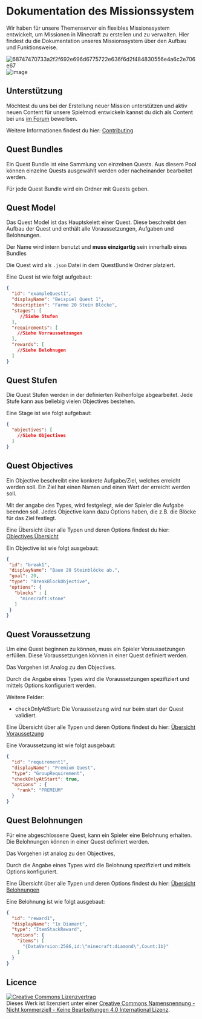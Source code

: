 # Dokumentation des Missionssystem


Wir haben für unsere Themenserver ein flexibles Missionssystem entwickelt, um Missionen in Minecraft zu erstellen und zu verwalten.
Hier findest du die Dokumentation unseres Missionssystem über den Aufbau und Funktionsweise.

![68747470733a2f2f692e696d6775722e636f6d2f484830556e4a6c2e706e67](https://user-images.githubusercontent.com/51920026/193283398-635594c0-872d-4fd8-b2c4-9fe74d549e54.png)
![image](https://user-images.githubusercontent.com/51920026/193283832-27d0421c-2875-4524-83f8-a6cab95a1bf7.png)

## Unterstützung

Möchtest du uns bei der Erstellung neuer Mission unterstützen und aktiv neuen Content für unsere Spielmodi entwickeln kannst du dich als Content bei uns [im Forum](https://cxn.link/quest-content) bewerben.

Weitere Informationen findest du hier: [Contributing](CONTRIBUTING.md)


## Quest Bundles

Ein Quest Bundle ist eine Sammlung von einzelnen Quests.
Aus diesem Pool können einzelne Quests ausgewählt werden oder nacheinander bearbeitet werden.

Für jede Quest Bundle wird ein Ordner mit Quests geben.

## Quest Model

Das Quest Model ist das Hauptskelett einer Quest.
Diese beschreibt den Aufbau der Quest und enthält alle Voraussetzungen, Aufgaben und Belohnungen.

Der Name wird intern benutzt und **muss einzigartig** sein innerhalb eines Bundles

Die Quest wird als `.json` Datei in dem QuestBundle Ordner platziert.

Eine Quest ist wie folgt aufgebaut:
```json
{
  "id": "exampleQuest1",
  "displayName": "Beispiel Quest 1",
  "description": "Farme 20 Stein Blöcke",
  "stages": [
     //Siehe Stufen
  ],
  "requirements": [
    //Siehe Vorraussetzungen
  ],
  "rewards": [
    //Siehe Belohnugen
  ]
}
```

##  Quest Stufen

Die Quest Stufen werden in der definierten Reihenfolge abgearbeitet.
Jede Stufe kann aus beliebig vielen Objectives bestehen.

Eine Stage ist wie folgt aufgebaut:

```json
{
  "objectives": [
    //Siehe Objectives
  ] 
}
```

## Quest Objectives

Ein Objective beschreibt eine konkrete Aufgabe/Ziel, welches erreicht werden soll.
Ein Ziel hat einen Namen und einen Wert der erreicht werden soll.

Mit der angabe des Types, wird festgelegt, wie der Spieler die Aufgabe beenden soll.
Jedes Objective kann dazu Options haben, die z.B. die Blöcke für das Ziel festlegt.

Eine Übersicht über alle Typen und deren Options findest du hier: [Objectives Übersicht](docs/objectives.md)

Ein Objective ist wie folgt ausgebaut:
 ```json
{
  "id": "break1",
  "displayName": "Baue 20 Steinblöcke ab.",
  "goal": 20,
  "type": "BreakBlockObjective",
  "options": {
    "blocks" : [
      "minecraft:stone"
    ]
  }
}
```

## Quest Voraussetzung

Um eine Quest beginnen zu können, muss ein Spieler Voraussetzungen erfüllen.
Diese Voraussetzungen können in einer Quest definiert werden.

Das Vorgehen ist Analog zu den Objectives.

Durch die Angabe eines Types wird die Voraussetzungen spezifiziert und mittels Options konfiguriert werden.

Weitere Felder:
-  checkOnlyAtStart: Die Voraussetzung wird nur beim start der Quest validiert.

Eine Übersicht über alle Typen und deren Options findest du hier: [Übersicht Voraussetzung](docs/requirements.md)

Eine Voraussetzung ist wie folgt ausgebaut:

```json
{
  "id": "requirement1",
  "displayName": "Premium Quest",
  "type": "GroupRequirement",
  "checkOnlyAtStart": true,
  "options" : {
    "rank": "PREMIUM"
  }
}
```

## Quest Belohnungen

Für eine abgeschlossene Quest, kann ein Spieler eine Belohnung erhalten.
Die Belohnungen können in einer Quest definiert werden.

Das Vorgehen ist analog zu den Objectives,

Durch die Angabe eines Types wird die Belohnung spezifiziert und mittels Options konfiguriert.

Eine Übersicht über alle Typen und deren Options findest du hier: [Übersicht Belohnungen](docs/rewards.md)

Eine Belohnung ist wie folgt ausgebaut:
````json
{
  "id": "reward1",
  "displayName": "1x Diamant",
  "type": "ItemStackReward",
  "options": {
    "items": [
      "{DataVersion:2586,id:\"minecraft:diamond\",Count:1b}"
    ]
  }
}
````

## Licence

<a rel="license" href="http://creativecommons.org/licenses/by-nc-nd/4.0/"><img alt="Creative Commons Lizenzvertrag" style="border-width:0" src="https://i.creativecommons.org/l/by-nc-nd/4.0/88x31.png" /></a><br />Dieses Werk ist lizenziert unter einer <a rel="license" href="http://creativecommons.org/licenses/by-nc-nd/4.0/">Creative Commons Namensnennung - Nicht kommerziell - Keine Bearbeitungen 4.0 International Lizenz</a>.

